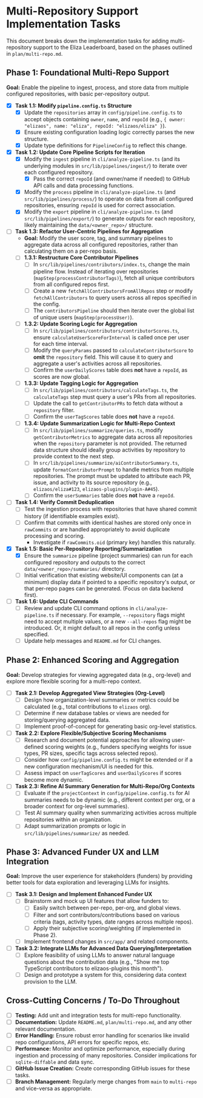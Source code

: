 # Multi-Repository Support Implementation Tasks

This document breaks down the implementation tasks for adding multi-repository support to the Eliza Leaderboard, based on the phases outlined in `plan/multi-repo.md`.

## Phase 1: Foundational Multi-Repo Support

**Goal:** Enable the pipeline to ingest, process, and store data from multiple configured repositories, with basic per-repository output.

- [x] **Task 1.1: Modify `pipeline.config.ts` Structure**
  - [x] Update the `repositories` array in `config/pipeline.config.ts` to accept objects containing `owner`, `name`, and `repoId` (e.g., `{ owner: "elizaos", name: "eliza", repoId: "elizaos/eliza" }`).
  - [x] Ensure existing configuration loading logic correctly parses the new structure.
  - [x] Update type definitions for `PipelineConfig` to reflect this change.
- [x] **Task 1.2: Update Core Pipeline Scripts for Iteration**
  - [x] Modify the `ingest` pipeline in `cli/analyze-pipeline.ts` (and its underlying modules in `src/lib/pipelines/ingest/`) to iterate over each configured repository.
    - [x] Pass the correct `repoId` (and owner/name if needed) to GitHub API calls and data processing functions.
  - [x] Modify the `process` pipeline in `cli/analyze-pipeline.ts` (and `src/lib/pipelines/process/`) to operate on data from all configured repositories, ensuring `repoId` is used for correct association.
  - [x] Modify the `export` pipeline in `cli/analyze-pipeline.ts` (and `src/lib/pipelines/export/`) to generate outputs for each repository, likely maintaining the `data/<owner_repo>/` structure.
- [ ] **Task 1.3: Refactor User-Centric Pipelines for Aggregation**
  - **Goal:** Modify the user score, tag, and summary pipelines to aggregate data across all configured repositories, rather than calculating them on a per-repo basis.
  - [ ] **1.3.1: Restructure Core Contributor Pipelines**
    - [ ] In `src/lib/pipelines/contributors/index.ts`, change the main pipeline flow. Instead of iterating over repositories (`mapStep(processContributorTags)`), fetch all unique contributors from all configured repos first.
    - [ ] Create a new `fetchAllContributorsFromAllRepos` step or modify `fetchAllContributors` to query users across all repos specified in the config.
    - [ ] The `contributorsPipeline` should then iterate over the global list of unique users (`mapStep(processUser)`).
  - [ ] **1.3.2: Update Scoring Logic for Aggregation**
    - [ ] In `src/lib/pipelines/contributors/contributorScores.ts`, ensure `calculateUserScoreForInterval` is called once per user for each time interval.
    - [ ] Modify the `queryParams` passed to `calculateContributorScore` to **omit** the `repository` field. This will cause it to query and aggregate a user's activities across all repositories.
    - [ ] Confirm the `userDailyScores` table does **not** have a `repoId`, as scores are now global.
  - [ ] **1.3.3: Update Tagging Logic for Aggregation**
    - [ ] In `src/lib/pipelines/contributors/calculateTags.ts`, the `calculateTags` step must query a user's PRs from all repositories.
    - [ ] Update the call to `getContributorPRs` to fetch data without a `repository` filter.
    - [ ] Confirm the `userTagScores` table does **not** have a `repoId`.
  - [ ] **1.3.4: Update Summarization Logic for Multi-Repo Context**
    - [ ] In `src/lib/pipelines/summarize/queries.ts`, modify `getContributorMetrics` to aggregate data across all repositories when the `repository` parameter is not provided. The returned data structure should ideally group activities by repository to provide context to the next step.
    - [ ] In `src/lib/pipelines/summarize/aiContributorSummary.ts`, update `formatContributorPrompt` to handle metrics from multiple repositories. The prompt must be updated to attribute each PR, issue, and activity to its source repository (e.g., `elizaos/eliza#123`, `elizaos-plugins/plugin-A#45`).
    - [ ] Confirm the `userSummaries` table does **not** have a `repoId`.
- [ ] **Task 1.4: Verify Commit Deduplication**
  - [ ] Test the ingestion process with repositories that have shared commit history (if identifiable examples exist).
  - [ ] Confirm that commits with identical hashes are stored only once in `rawCommits` or are handled appropriately to avoid duplicate processing and scoring.
    - Investigate if `rawCommits.oid` (primary key) handles this naturally.
- [x] **Task 1.5: Basic Per-Repository Reporting/Summarization**
  - [x] Ensure the `summarize` pipeline (project summaries) can run for each configured repository and outputs to the correct `data/<owner_repo>/summaries/` directory.
  - [ ] Initial verification that existing website/UI components can (at a minimum) display data if pointed to a specific repository's output, or that per-repo pages can be generated. (Focus on data backend first).
- [ ] **Task 1.6: Update CLI Commands**
  - [ ] Review and update CLI command options in `cli/analyze-pipeline.ts` if necessary. For example, `--repository` flags might need to accept multiple values, or a new `--all-repos` flag might be introduced. Or, it might default to all repos in the config unless specified.
  - [ ] Update help messages and `README.md` for CLI changes.

## Phase 2: Enhanced Scoring and Aggregation

**Goal:** Develop strategies for viewing aggregated data (e.g., org-level) and explore more flexible scoring for a multi-repo context.

- [ ] **Task 2.1: Develop Aggregated View Strategies (Org-Level)**
  - [ ] Design how organization-level summaries or metrics could be calculated (e.g., total contributions to `elizaos` org).
  - [ ] Determine if new database tables or views are needed for storing/querying aggregated data.
  - [ ] Implement proof-of-concept for generating basic org-level statistics.
- [ ] **Task 2.2: Explore Flexible/Subjective Scoring Mechanisms**
  - [ ] Research and document potential approaches for allowing user-defined scoring weights (e.g., funders specifying weights for issue types, PR sizes, specific tags across selected repos).
  - [ ] Consider how `config/pipeline.config.ts` might be extended or if a new configuration mechanism/UI is needed for this.
  - [ ] Assess impact on `userTagScores` and `userDailyScores` if scores become more dynamic.
- [ ] **Task 2.3: Refine AI Summary Generation for Multi-Repo/Org Contexts**
  - [ ] Evaluate if the `projectContext` in `config/pipeline.config.ts` for AI summaries needs to be dynamic (e.g., different context per org, or a broader context for org-level summaries).
  - [ ] Test AI summary quality when summarizing activities across multiple repositories within an organization.
  - [ ] Adapt summarization prompts or logic in `src/lib/pipelines/summarize/` as needed.

## Phase 3: Advanced Funder UX and LLM Integration

**Goal:** Improve the user experience for stakeholders (funders) by providing better tools for data exploration and leveraging LLMs for insights.

- [ ] **Task 3.1: Design and Implement Enhanced Funder UX**
  - [ ] Brainstorm and mock up UI features that allow funders to:
    - [ ] Easily switch between per-repo, per-org, and global views.
    - [ ] Filter and sort contributors/contributions based on various criteria (tags, activity types, date ranges across multiple repos).
    - [ ] Apply their subjective scoring/weighting (if implemented in Phase 2).
  - [ ] Implement frontend changes in `src/app/` and related components.
- [ ] **Task 3.2: Integrate LLMs for Advanced Data Querying/Interpretation**
  - [ ] Explore feasibility of using LLMs to answer natural language questions about the contribution data (e.g., "Show me top TypeScript contributors to elizaos-plugins this month").
  - [ ] Design and prototype a system for this, considering data context provision to the LLM.

## Cross-Cutting Concerns / To-Do Throughout

- [ ] **Testing:** Add unit and integration tests for multi-repo functionality.
- [ ] **Documentation:** Update `README.md`, `plan/multi-repo.md`, and any other relevant documentation.
- [ ] **Error Handling:** Ensure robust error handling for scenarios like invalid repo configurations, API errors for specific repos, etc.
- [ ] **Performance:** Monitor and optimize performance, especially during ingestion and processing of many repositories. Consider implications for `sqlite-diffable` and data sync.
- [ ] **GitHub Issue Creation:** Create corresponding GitHub issues for these tasks.
- [ ] **Branch Management:** Regularly merge changes from `main` to `multi-repo` and vice-versa as appropriate.
